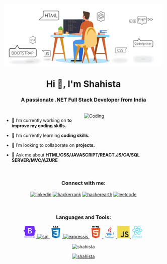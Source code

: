 
<img src="web.gif">

<h1 align="center">Hi 👋, I'm Shahista</h1>
<h3 align="center">A passionate .NET Full Stack Developer from India</h3><br>
<img align="right" width="250" src="https://cdn.dribbble.com/users/1162077/screenshots/3848914/programmer.gif" alt="Coding">

- 🔭 I’m currently working on **to improve my coding skills.**

- 🌱 I’m currently learning **coding skills.**

- 👯 I’m looking to collaborate on **projects.**

- 💬 Ask me about **HTML/CSS/JAVASCRIPT/REACT.JS/C#/SQL SERVER/MVC/AZURE**

<br>

<h3 align="center">Connect with me:</h3>
<p align="center">
<a href="https://linkedin.com/in/shahista-shaikh-57276024a" target="blank"><img align="center" src="https://raw.githubusercontent.com/rahuldkjain/github-profile-readme-generator/master/src/images/icons/Social/linked-in-alt.svg" alt="linkedin" height="40" width="50" /></a>
<a href="https://www.hackerrank.com/shahistashaikh21?hr_r=1" target="blank"><img align="center" src="https://raw.githubusercontent.com/rahuldkjain/github-profile-readme-generator/master/src/images/icons/Social/hackerrank.svg" alt="hackerrank" height="40" width="50" /></a>
<a href="https://www.hackerearth.com/@shahista11" target="blank"><img align="center" src="https://avatars.githubusercontent.com/u/3033794?s=280&v=4" alt="hackerearth" height="40" width="50" /></a>
<a href="https://leetcode.com/Shahista_Shaikh/" target="blank"><img align="center" src="https://cdn.iconscout.com/icon/free/png-256/free-leetcode-3521542-2944960.png" alt="leetcode" height="40" width="50" /></a>
</p>

<br>

<h3 align="center">Languages and Tools:</h3>
<p align="center"><a href="https://getbootstrap.com" target="_blank" rel="noreferrer"> <img src="https://raw.githubusercontent.com/devicons/devicon/master/icons/bootstrap/bootstrap-plain-wordmark.svg" alt="bootstrap" width="40" height="40"/> </a> <a href="https://www.w3schools.com/css/" target="_blank" rel="noreferrer"> <img src="https://www.shutterstock.com/image-vector/sql-icon-major-database-format-260nw-1904337712.jpg" alt="sql" width="40" height="40"/> </a> <a href="https://docs.oracle.com/en/database/oracle/oracle-database/19/sqlrf/" target="_blank" rel="noreferrer"> <img src="https://raw.githubusercontent.com/devicons/devicon/master/icons/css3/css3-original-wordmark.svg" alt="css3" width="40" height="40"/> </a> <a href="https://expressjs.com" target="_blank" rel="noreferrer"> <img src="https://www.vectorlogo.zone/logos/git-scm/git-scm-icon.svg" alt="expressjs" width="40" height="40"/> </a> <a href="https://www.w3.org/html/" target="_blank" rel="noreferrer"> <img src="https://raw.githubusercontent.com/devicons/devicon/master/icons/html5/html5-original-wordmark.svg" alt="html5" width="40" height="40"/> </a> <a href="https://www.java.com" target="_blank" rel="noreferrer"> <img src="https://raw.githubusercontent.com/devicons/devicon/master/icons/java/java-original.svg" alt="java" width="40" height="40"/> </a> <a href="https://developer.mozilla.org/en-US/docs/Web/JavaScript" target="_blank" rel="noreferrer"> <img src="https://raw.githubusercontent.com/devicons/devicon/master/icons/javascript/javascript-original.svg" alt="javascript" width="40" height="40"/> </a> <a href="https://www.mongodb.com/" target="_blank" rel="noreferrer"> <img src="https://raw.githubusercontent.com/devicons/devicon/master/icons/react/react-original-wordmark.svg" alt="react" width="40" height="40"/> </a> </p>

<p align="center"><img align="center" src="https://github-readme-streak-stats.herokuapp.com/?user=Reshavji&" alt="shahista" /></p>

<p align="center"> <a href="https://github.com/ryo-ma/github-profile-trophy"><img src="https://github-profile-trophy.vercel.app/?username=shahista786" alt="shahista" /></a> </p>
